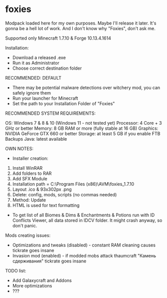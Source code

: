 # foxies
Modpack loaded here for my own purposes. Maybe I'll release it later.
It's gonna be a hell lot of work. And I don't know why "Foxies", don't ask me.

Supported only Minecraft 1.7.10 & Forge 10.13.4.1614


Installation:

- Download a released .exe
- Run it as Administrator
- Choose correct destination folder

RECOMMENDED: DEFAULT

- There may be potential malware detections over witchery mod, you can safely ignore them
- Run your launcher for Minecraft
- Set the path to your Installation Folder of "Foxies"


RECOMMENDED SYSTEM REQUIREMENTS:

OS: Windows 7 & 8 & 10 (Windows 11 - not tested yet)
Processor: 4 Core + 3 GHz or better
Memory: 8 GB RAM or more (fully stable at 16 GB)
Graphics:  NVIDIA GeForce GTX 660 or better
Storage: at least 5 GB if you enable FTB Backups
Java: latest available


OWN NOTES:

- Installer creation: 

1. Install WinRAR
2. Add folders to RAR
3. Add SFX Module
4. Installation path = C:\Program Files (x86)\AVM\foxies_1.7.10
5. Layout .ico & 93x302px .png
6. Delete: config, mods, scripts (no commas needed)
7. Method: Update
8. HTML is used for text formatting


- To get list of all Biomes & Dims & Enchantments & Potions run with ID Conflicts Viewer, all data stored in IDCV folder. It might crash anyway, so don't panic.



Mods creating issues:

- Optimizations and tweaks (disabled) - constant RAM cleaning causes tickrate goes insane
- Invasion mod (enabled) - if modded mobs attack thaumcraft "Камень сдерживания" tickrate goes insane


TODO list:

- Add Galaxycraft and Addons
- More optimizations
- ???